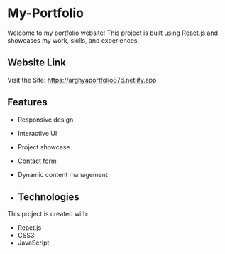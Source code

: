 # My-Portfolio
Welcome to my portfolio website! This project is built using React.js and showcases my work, skills, and experiences.

## Website Link

Visit the Site: https://arghyaportfolio876.netlify.app

## Features

- Responsive design
- Interactive UI
- Project showcase
- Contact form
- Dynamic content management

- ## Technologies

This project is created with:

- React.js
- CSS3
- JavaScript
